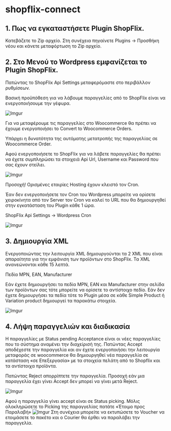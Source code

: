 # shopflix-connect

## 1. Πως να εγκαταστήσετε Plugin ShopFlix.

Κατεβάζετε το Zip αρχείο. Στη συνέχεια πηγαίνετε Plugins -> Προσθήκη νέου και κάνετε μεταφόρτωση το Zip αρχείο.

## 2. Στο Μενού το Wordpress εμφανίζεται το Plugin ShopFlix.

Πατώντας το ShopFlix Api Settings μεταφερόμαστε στο περιβάλλον ρυθμίσεων.

Βασική προϋπόθεση για να λάβουμε παραγγελίες από το ShopFlix είναι να ενεργοποιήσουμε την γέφυρα.

![Imgur](https://i.imgur.com/fnMfE8Z.png)

Για να μεταφέρουμε τις παραγγελίες στο Woocommerce θα πρέπει να έχουμε ενεργοποιήσει το Convert to Woocommerce Orders.

Υπάρχει η δυνατότητα της αυτόματης μετατροπής της παραγγελίας σε Woocommerce Order.

Αφού ενεργοποιήσετε το ShopFlix για να λάβετε παραγγελίες θα πρέπει να έχετε συμπληρώσει τα στοιχειά Api Url, Username και Password που σας έχουν στείλει.

![Imgur](https://i.imgur.com/i52FoU8.png)

Προσοχή! Ορισμένες εταιρίες Hosting έχουν κλειστό τον Cron.

Έαν δεν ενεργοποιήσετε τον Cron του Wordpress μπορείτε να ορίσετε χειροκίνητα
από τον Server τον Cron να καλεί το URL που θα δημιουργηθεί στην εγκατάσταση του Plugin κάθε 1 ώρα.

ShopFlix Api Settings -> Wordpress Cron

![Imgur](https://i.imgur.com/i7XVJuo)

## 3. Δημιουργία XML

Ενεργοποιώντας την λειτουργία XML δημιουργούνται τα 2 XML που είναι απαραίτητα για την εμφάνιση των προϊόντων στο ShopFlix. Τα XML ανανεώνονται κάθε 15 λεπτά.

Πεδία MPN, EAN, Manufacturer

Εάν έχετε δημιουργήσει τα πεδία MPN, EAN και Manufacturer στην σελίδα των προϊόντων σας τότε μπορείτε να ορίσετε το αντίστοιχο πεδίο. Εάν δεν έχετε δημιουργήσει τα πεδία τότε το Plugin μέσα σε κάθε Simple Product ή Variation product δημιουργεί τα παρακάτω στοιχεία.

![Imgur](https://i.imgur.com/qkC1a7S.png)

## 4. Λήψη παραγγελιών και διαδικασία

Η παραγγελίες με Status pending Acceptance είναι οι νέες παραγγελίες που το σύστημα αναμένει την διαχείρισή της.
Πατώντας Accept αποδέχεστε την παραγγελία και αν έχετε ενεργοποιήσει την λειτουργία μεταφοράς σε woocommerce θα δημιουργηθεί νέα παραγγελία σε κατάσταση «σε Επεξεργασία» με τα στοιχεία πελάτη από το Shopflix και τα αντίστοιχα προϊόντα.

Πατώντας Reject απορρίπτετε την παραγγελία. Προσοχή εάν μια παραγγελία έχει γίνει Accept δεν μπορεί να γίνει μετά Reject.

![Imgur](https://i.imgur.com/xOPI2ZV.png)

Αφού η παραγγελία γίνει accept είναι σε Status picking. Μόλις ολοκληρώσετε το Picking της παραγγελίας πατάτε «Έτοιμο προς Παραλαβή»
![Imgur](https://i.imgur.com/SnwOdTf.png)
Στη συνέχεια μπορείτε να εκτυπώσετε το Voucher να ετοιμάσετε το πακέτο και ο Courier θα έρθει να παραλάβει την παραγγελία.
